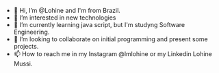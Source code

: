 - 👋 Hi, I’m @Lohine and I'm from Brazil.
- 👀 I’m interested in new technologies 
- 🌱 I’m currently learning java script, but I'm studyng Software Engineering.
- 💞️ I’m looking to collaborate on initial programming and present some projects.
- 📫 How to reach me in my Instagram @lmlohine or my Linkedin Lohine Mussi. 

<!---
Lohine/Lohine is a ✨ special ✨ repository because its `README.md` (this file) appears on your GitHub profile.
You can click the Preview link to take a look at your changes.
--->
